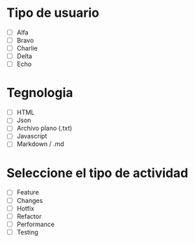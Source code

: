 # Tipo de usuario

- [ ] Alfa
- [ ] Bravo
- [ ] Charlie
- [ ] Delta
- [ ] Echo

# Tegnologia

- [ ] HTML
- [ ] Json
- [ ] Archivo plano (.txt)
- [ ] Javascript
- [ ] Markdown / .md

# Seleccione el tipo de actividad

- [ ] Feature
- [ ] Changes
- [ ] Hotfix
- [ ] Refactor
- [ ] Performance
- [ ] Testing
